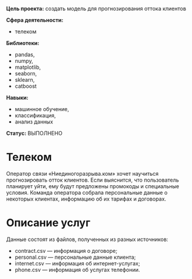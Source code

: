 **Цель проекта:** создать модель для прогнозирования оттока клиентов

**Сфера деятельности:** 
- телеком 

**Библиотеки:**
- pandas,
- numpy,
- matplotlib,
- seaborn,
- sklearn,
- catboost

**Навыки:** 
- машинное обучение,
- классификация,
- анализ данных

**Статус:** ВЫПОЛНЕНО

# Телеком
Оператор связи «Ниединогоразрыва.ком» хочет научиться прогнозировать отток клиентов. Если выяснится, что пользователь планирует уйти, ему будут предложены промокоды и специальные условия. Команда оператора собрала персональные данные о некоторых клиентах, информацию об их тарифах и договорах.  
# Описание услуг  

Данные состоят из файлов, полученных из разных источников:

- contract.csv — информация о договоре;
- personal.csv — персональные данные клиента;
- internet.csv — информация об интернет-услугах;
- phone.csv — информация об услугах телефонии.
